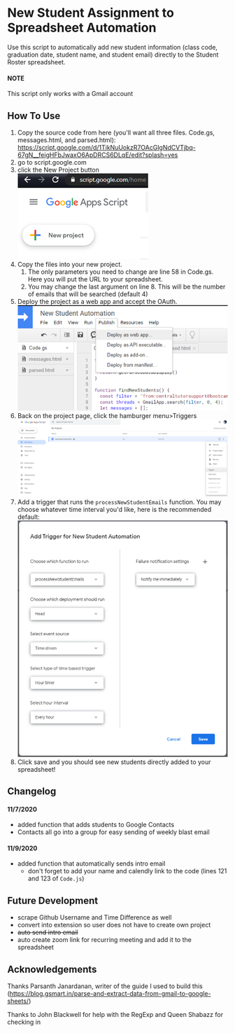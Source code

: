 # New Student Assignment to Spreadsheet Automation

Use this script to automatically add new student information (class code, graduation date, student name, and student email) directly to the Student Roster spreadsheet.

#### NOTE

This script only works with a Gmail account

## How To Use

1. Copy the source code from here (you'll want all three files. Code.gs, messages.html, and parsed.html): https://script.google.com/d/1TikNuUokzR7OAcGlgNdCVTjbq-67gN__feigHFbJwaxO6ApDRCS6DLqE/edit?splash=yes
2. go to script.google.com
3. click the New Project button ![image-20201107105248274](./assets/image-20201107105248274.png)
4. Copy the files into your new project.
   1. The only parameters you need to change are line 58 in Code.gs. Here you will put the URL to your spreadsheet.
   2. You may change the last argument on line 8. This will be the number of emails that will be searched (default 4)
5. Deploy the project as a web app and accept the OAuth. ![image-20201107105544704](/assets/image-20201107105544704.png)
6. Back on the project page, click the hamburger menu>Triggers ![image-20201107105742607](./assets/image-20201107105742607.png)
7. Add a trigger that runs the `processNewStudentEmails` function. You may choose whatever time interval you'd like, here is the recommended default:![image-20201107105916188](./assets/image-20201107105916188.png)
8. Click save and you should see new students directly added to your spreadsheet!

## Changelog

#### 11/7/2020

- added function that adds students to Google Contacts
- Contacts all go into a group for easy sending of weekly blast email

#### 11/9/2020

- added function that automatically sends intro email
  - don't forget to add your name and calendly link to the code (lines 121 and 123 of `Code.js`)

## Future Development

- scrape Github Username and Time Difference as well
- convert into extension so user does not have to create own project
- ~~auto send intro email~~
- auto create zoom link for recurring meeting and add it to the spreadsheet

## Acknowledgements

Thanks Parsanth Janardanan, writer of the guide I used to build this (https://blog.gsmart.in/parse-and-extract-data-from-gmail-to-google-sheets/)

Thanks to John Blackwell for help with the RegExp and Queen Shabazz for checking in